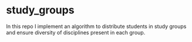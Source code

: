 # study_groups
In this repo I implement an algorithm to distribute students in study groups and ensure diversity of disciplines present in each group.
